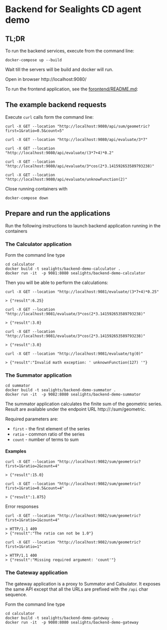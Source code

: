 # Backend for Sealights CD agent demo

## TL;DR

To run the backend services, execute from the command line:

```shell
docker-compose up --build
```

Wait till the servers will be build and docker will run.

Open in browser http://localhost:9080/

To run the frontend application, see the [forontend/README.md](frontend/README.md):

## The example backend requests

Execute `curl` calls form the command line:

```shell
curl -X GET --location "http://localhost:9080/api/sum/geometric?first=1&ratio=0.5&count=5"

curl -X GET --location "http://localhost:9080/api/evaluate/3*7"
    
curl -X GET --location "http://localhost:9080/api/evaluate/(3*7+4)*0.2"
    
curl -X GET --location "http://localhost:9080/api/evaluate/3*cos(2*3.141592653589793238)"

curl -X GET --location "http://localhost:9080/api/evaluate/unknowFunction(2)"
```

Close running containers with

```shell
docker-compose down
```


## Prepare and run the applications

Run the following instructions to launch backend application running in the containers

### The Calculator application
Form the command line type

```shell
cd calculator
docker build -t sealights/backend-demo-calculator .
docker run -it  -p 9081:8080 sealights/backend-demo-calculator
```

Then you will be able to perform the calculations:

```shell
curl -X GET --location "http://localhost:9081/evaluate/(3*7+4)*0.25"

> {"result":6.25}
```

```shell
curl -X GET --location "http://localhost:9081/evaluate/3*cos(2*3.141592653589793238)"

> {"result":3.0}
```

```shell
curl -X GET --location "http://localhost:9081/evaluate/3*cos(2*3.141592653589793238)"

> {"result":3.0}
```

```shell
curl -X GET --location "http://localhost:9081/evaluate/tg(0)"

> {"result":"Invalid math exception: ' unknownFunction(127) '"}
```

### The Summator application

```shell
cd summator
docker build -t sealights/backend-demo-summator .
docker run -it  -p 9082:8080 sealights/backend-demo-summator
```

The summator application calculates the finite sum of the geometric series. Result are available under the endpoint URL http://<host>:<post>/sum/geometric.

Required parameters are:
- `first` - the first element of the series
- `ratio` - common ratio of the series
- `count` - number of terms to sum

#### Examples

```shell
curl -X GET --location "http://localhost:9082/sum/geometric?first=1&ratio=2&count=4"

> {"result":15.0}
```

```shell
curl -X GET --location "http://localhost:9082/sum/geometric?first=1&ratio=0.5&count=4"

> {"result":1.875}
```

Error responses

```shell
curl -X GET --location "http://localhost:9082/sum/geometric?first=1&ratio=1&count=4"

> HTTP/1.1 409
> {"result":"The ratio can not be 1.0"}
```

```shell
curl -X GET --location "http://localhost:9082/sum/geometric?first=1&ratio=1"

> HTTP/1.1 400
> {"result":"Missing required argument: 'count'"}
```

### The Gateway application

The gateway application is a proxy to Summator and Calsulator. It exposes the same API except that all the URLs are prefixed with the `/api` char sequence.

Form the command line type

```shell
cd calculator
docker build -t sealights/backend-demo-gateway .
docker run -it  -p 9080:8080 sealights/backend-demo-gateway
```


